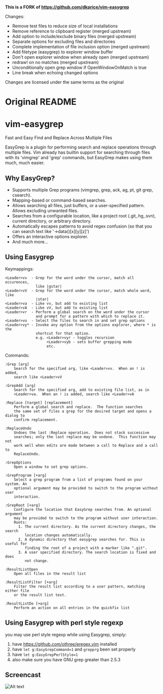 **This is a FORK of https://github.com/dkprice/vim-easygrep**

Changes:

- Remove test files to reduce size of local installations
- Remove reference to clipboard register (merged upstream)
- Add option to include/exclude binary files (merged upstream)
- Separate options for excluding files and directories
- Complete implementation of file inclusion option (merged upstream)
- Add filetype (easygrep) to explorer window buffer
- Don't open explorer window when already open (merged upstream)
- redraw! on no matches (merged upstream)
- Unconditionally open grep window if OpenWindowOnMatch is true
- Line break when echoing changed options

Changes are licensed under the same terms as the original

# Original README

vim-easygrep
============

Fast and Easy Find and Replace Across Multiple Files

EasyGrep is a plugin for performing search and replace operations through multiple files. Vim already has builtin support for searching through files with its 'vimgrep' and 'grep' commands, but EasyGrep makes using them much, much easier.

## Why EasyGrep?

* Supports multiple Grep programs (vimgrep, grep, ack, ag, pt, git grep, csearch).
* Mapping-based or command-based searches.
* Allows searching all files, just buffers, or a user-specified pattern. Allows
excluding unwanted files.
* Searches from a configurable location, like a project root (.git,.hg,.svn), current
directory, or arbitrary directory.
* Automatically escapes patterns to avoid regex confusion (so that you can
search text like '->data()[x][y][z]')
* Offers an interactive options explorer.
* And much more...

## Using Easygrep

Keymappings:

    <Leader>vv  - Grep for the word under the cursor, match all occurences,
                  like |gstar|
    <Leader>vV  - Grep for the word under the cursor, match whole word, like
                  |star|
    <Leader>va  - Like vv, but add to existing list
    <Leader>vA  - Like vV, but add to existing list
    <Leader>vr  - Perform a global search on the word under the cursor
                  and prompt for a pattern with which to replace it.
    <Leader>vo  - Select the files to search in and set grep options
    <Leader>vy* - Invoke any option from the options explorer, where * is the
                  shortcut for that option.
                  e.g. <Leader>vyr - toggles recursion
                       <Leader>vyb - sets buffer grepping mode
                       etc.


Commands:

    :Grep [arg]
        Search for the specified arg, like <Leader>vv.  When an ! is added,
        search like <Leader>vV

    :GrepAdd [arg]
        Search for the specified arg, add to existing file list, as in
        <Leader>va.  When an ! is added, search like <Leader>vA

    :Replace [target] [replacement]
        Perform a global search and replace.  The function searches
        the same set of files a grep for the desired target and opens a dialog to
        confirm replacement.

    :ReplaceUndo
        Undoes the last :Replace operation.  Does not stack successive
        searches; only the last replace may be undone.  This function may not
        work well when edits are made between a call to Replace and a call to
        ReplaceUndo.

    :GrepOptions
        Open a window to set grep options.

    :GrepProgram [+arg]
        Select a grep program from a list of programs found on your system. An
        optional argument may be provided to switch to the program without user
        interaction.

    :GrepRoot [+arg]
        Configure the location that EasyGrep searches from. An optional argument
        may be provided to switch to the program without user interaction.
        Roots:
          1. The current directory. As the current directory changes, the search
             location changes automatically.
          2. A dynamic directory that easygrep searches for. This is useful for
             finding the root of a project with a marker like ".git".
          3. A user specified directory. The search location is fixed and does
             not change.

    :ResultListOpen
        Open all files in the result list

    :ResultListFilter [+arg]
        Filter the result list according to a user pattern, matching either file
        or the result list text.

    :ResultListDo [+arg]
        Perform an action on all entries in the quickfix list

## Using Easygrep with perl style regexp

you may use perl style regexp while using Easygrep, simply:

1. have https://github.com/othree/eregex.vim installed
1. have `let g:EasyGrepCommand=1` and `grepprg` been set properly
1. have `let g:EasyGrepPerlStyle=1`
1. also make sure you have GNU grep greater than 2.5.3


## Screencast

![Alt text](https://cloud.githubusercontent.com/assets/2375604/9804914/d0c39ff0-5800-11e5-8e7d-b77543bf2dcf.gif "EasyGrep demo")

